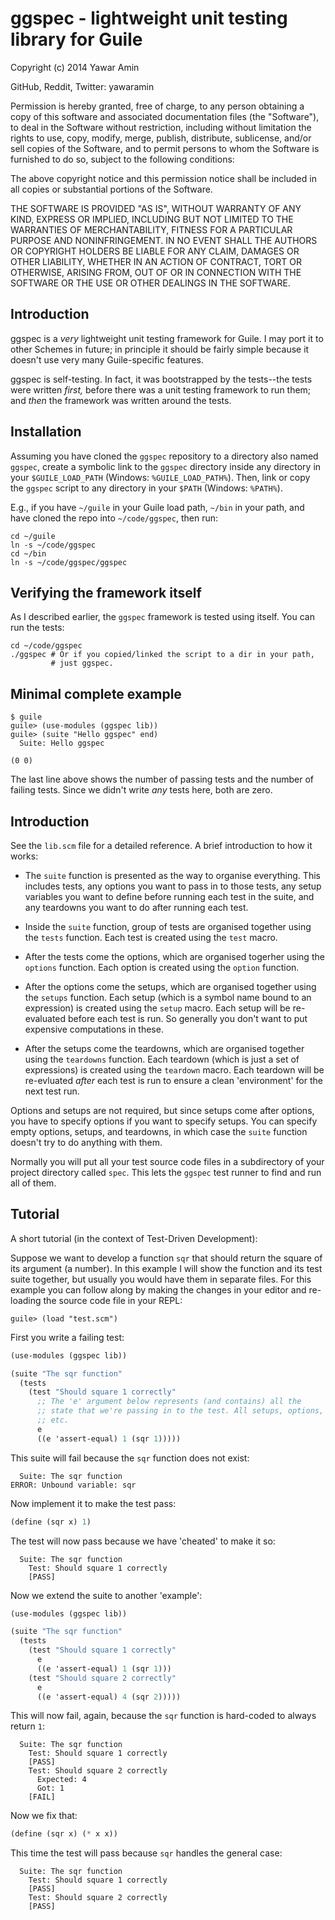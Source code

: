 # ggspec - lightweight unit testing library for Guile

Copyright (c) 2014 Yawar Amin

GitHub, Reddit, Twitter: yawaramin

Permission is hereby granted, free of charge, to any person obtaining a copy of
this software and associated documentation files (the "Software"), to deal in
the Software without restriction, including without limitation the rights to
use, copy, modify, merge, publish, distribute, sublicense, and/or sell copies of
the Software, and to permit persons to whom the Software is furnished to do so,
subject to the following conditions:

The above copyright notice and this permission notice shall be included in all
copies or substantial portions of the Software.

THE SOFTWARE IS PROVIDED "AS IS", WITHOUT WARRANTY OF ANY KIND, EXPRESS OR
IMPLIED, INCLUDING BUT NOT LIMITED TO THE WARRANTIES OF MERCHANTABILITY, FITNESS
FOR A PARTICULAR PURPOSE AND NONINFRINGEMENT. IN NO EVENT SHALL THE AUTHORS OR
COPYRIGHT HOLDERS BE LIABLE FOR ANY CLAIM, DAMAGES OR OTHER LIABILITY, WHETHER
IN AN ACTION OF CONTRACT, TORT OR OTHERWISE, ARISING FROM, OUT OF OR IN
CONNECTION WITH THE SOFTWARE OR THE USE OR OTHER DEALINGS IN THE SOFTWARE.

## Introduction

ggspec is a _very_ lightweight unit testing framework for Guile. I may
port it to other Schemes in future; in principle it should be fairly
simple because it doesn't use very many Guile-specific features.

ggspec is self-testing. In fact, it was bootstrapped by the tests--the
tests were written _first,_ before there was a unit testing framework to
run them; and _then_ the framework was written around the tests.

## Installation

Assuming you have cloned the `ggspec` repository to a directory also
named `ggspec`, create a symbolic link to the `ggspec` directory inside
any directory in your `$GUILE_LOAD_PATH` (Windows: `%GUILE_LOAD_PATH%`).
Then, link or copy the `ggspec` script to any directory in your `$PATH`
(Windows: `%PATH%`).

E.g., if you have `~/guile` in your Guile load path, `~/bin` in your
path, and have cloned the repo into `~/code/ggspec`, then run:

```
cd ~/guile
ln -s ~/code/ggspec
cd ~/bin
ln -s ~/code/ggspec/ggspec
```

## Verifying the framework itself

As I described earlier, the `ggspec` framework is tested using itself.
You can run the tests:

```
cd ~/code/ggspec
./ggspec # Or if you copied/linked the script to a dir in your path,
         # just ggspec.
```

## Minimal complete example

```
$ guile
guile> (use-modules (ggspec lib))
guile> (suite "Hello ggspec" end)
  Suite: Hello ggspec

(0 0)
```

The last line above shows the number of passing tests and the number of
failing tests. Since we didn't write _any_ tests here, both are zero.

## Introduction

See the `lib.scm` file for a detailed reference. A brief introduction to
how it works:

  - The `suite` function is presented as the way to organise everything.
    This includes tests, any options you want to pass in to those tests,
    any setup variables you want to define before running each test in
    the suite, and any teardowns you want to do after running each test.

  - Inside the `suite` function, group of tests are organised together
    using the `tests` function. Each test is created using the `test`
    macro.

  - After the tests come the options, which are organised togerher using
    the `options` function. Each option is created using the `option`
    function.

  - After the options come the setups, which are organised together
    using the `setups` function. Each setup (which is a symbol name
    bound to an expression) is created using the `setup` macro. Each
    setup will be re-evaluated before each test is run. So generally you
    don't want to put expensive computations in these.

  - After the setups come the teardowns, which are organised together
    using the `teardowns` function. Each teardown (which is just a set
    of expressions) is created using the `teardown` macro. Each teardown
    will be re-evluated _after_ each test is run to ensure a clean
    'environment' for the next test run.

Options and setups are not required, but since setups come after
options, you have to specify options if you want to specify setups. You
can specify empty options, setups, and teardowns, in which case the
`suite` function doesn't try to do anything with them.

Normally you will put all your test source code files in a subdirectory
of your project directory called `spec`. This lets the `ggspec` test
runner to find and run all of them.

## Tutorial

A short tutorial (in the context of Test-Driven Development):

Suppose we want to develop a function `sqr` that should return the
square of its argument (a number). In this example I will show the
function and its test suite together, but usually you would have them in
separate files. For this example you can follow along by making the
changes in your editor and re-loading the source code file in your REPL:

```
guile> (load "test.scm")
```

First you write a failing test:

```scheme
(use-modules (ggspec lib))

(suite "The sqr function"
  (tests
    (test "Should square 1 correctly"
      ;; The 'e' argument below represents (and contains) all the
      ;; state that we're passing in to the test. All setups, options,
      ;; etc.
      e
      ((e 'assert-equal) 1 (sqr 1)))))
```

This suite will fail because the `sqr` function does not exist:

```
  Suite: The sqr function
ERROR: Unbound variable: sqr
```

Now implement it to make the test pass:

```scheme
(define (sqr x) 1)
```

The test will now pass because we have 'cheated' to make it so:

```
  Suite: The sqr function
    Test: Should square 1 correctly
    [PASS]
```

Now we extend the suite to another 'example':

```scheme
(use-modules (ggspec lib))

(suite "The sqr function"
  (tests
    (test "Should square 1 correctly"
      e
      ((e 'assert-equal) 1 (sqr 1)))
    (test "Should square 2 correctly"
      e
      ((e 'assert-equal) 4 (sqr 2)))))
```

This will now fail, again, because the `sqr` function is hard-coded to
always return `1`:

```
  Suite: The sqr function
    Test: Should square 1 correctly
    [PASS]
    Test: Should square 2 correctly
      Expected: 4
      Got: 1
    [FAIL]
```

Now we fix that:

```scheme
(define (sqr x) (* x x))
```

This time the test will pass because `sqr` handles the general case:

```
  Suite: The sqr function
    Test: Should square 1 correctly
    [PASS]
    Test: Should square 2 correctly
    [PASS]
```

